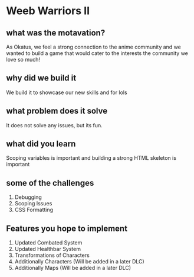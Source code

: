
# Weeb Warriors II

## what was the motavation? 
As Okatus, we feel a strong connection to the anime community and we wanted to build a game that would cater to the interests the community we love so much!
## why did we build it 
We build it to showcase our new skills and for lols
## what problem does it solve
It does not solve any issues, but its fun.
## what did you learn
Scoping variables is important and building a strong HTML skeleton is important

## some of the challenges 
1. Debugging 
2. Scoping Issues
3. CSS Formatting
## Features you hope to implement
1. Updated Combated System
2. Updated Healthbar System
3. Transformations of Characters 
4. Additionally Characters (Will be added in a later DLC)
5. Additionally Maps (Will be added in a later DLC)


